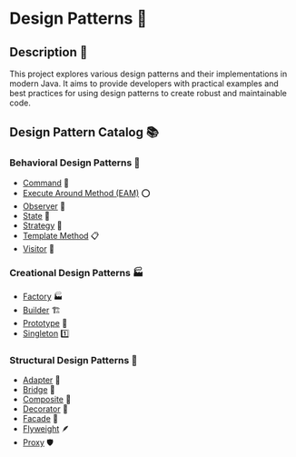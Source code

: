 # Design Patterns 🧩

## Description 📄

This project explores various design patterns and their implementations in modern Java. It aims to provide developers
with practical examples and best practices for using design patterns to create robust and maintainable code.

## Design Pattern Catalog 📚

### Behavioral Design Patterns 💪

- [Command](src/main/java/pl/mperor/lab/java/design/pattern/behavioral/command) 📝
- [Execute Around Method (EAM)](src/main/java/pl/mperor/lab/java/design/pattern/behavioral/eam) ⭕
- [Observer](src/main/java/pl/mperor/lab/java/design/pattern/behavioral/observer) 👀
- [State](src/main/java/pl/mperor/lab/java/design/pattern/behavioral/state) 📜
- [Strategy](src/main/java/pl/mperor/lab/java/design/pattern/behavioral/strategy) 🎯
- [Template Method](src/main/java/pl/mperor/lab/java/design/pattern/behavioral/template/method) 📋
- [Visitor](src/main/java/pl/mperor/lab/java/design/pattern/behavioral/visitor) 🧳

### Creational Design Patterns 🏭

- [Factory](src/main/java/pl/mperor/lab/java/design/pattern/creational/factory) 🏭
- [Builder](src/main/java/pl/mperor/lab/java/design/pattern/creational/builder) 🏗️
- [Prototype](src/main/java/pl/mperor/lab/java/design/pattern/creational/prototype) 🧬
- [Singleton](src/main/java/pl/mperor/lab/java/design/pattern/creational/singleton) 1️⃣

### Structural Design Patterns 🎁

- [Adapter](src/main/java/pl/mperor/lab/java/design/pattern/structural/adapter) 🔌
- [Bridge](src/main/java/pl/mperor/lab/java/design/pattern/structural/bridge) 🌉
- [Composite](src/main/java/pl/mperor/lab/java/design/pattern/structural/composite) 🌿
- [Decorator](src/main/java/pl/mperor/lab/java/design/pattern/structural/decorator) 🎨
- [Facade](src/main/java/pl/mperor/lab/java/design/pattern/structural/facade) 🏢
- [Flyweight](src/main/java/pl/mperor/lab/java/design/pattern/structural/flyweight) 🪶
- [Proxy](src/main/java/pl/mperor/lab/java/design/pattern/structural/proxy) 🛡️
